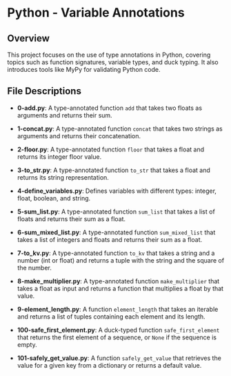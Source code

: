 # Python - Variable Annotations

## Overview
This project focuses on the use of type annotations in Python, covering topics such as function signatures, variable types, and duck typing. It also introduces tools like MyPy for validating Python code.

## File Descriptions

- **0-add.py**: A type-annotated function `add` that takes two floats as arguments and returns their sum.
  
- **1-concat.py**: A type-annotated function `concat` that takes two strings as arguments and returns their concatenation.

- **2-floor.py**: A type-annotated function `floor` that takes a float and returns its integer floor value.

- **3-to_str.py**: A type-annotated function `to_str` that takes a float and returns its string representation.

- **4-define_variables.py**: Defines variables with different types: integer, float, boolean, and string.

- **5-sum_list.py**: A type-annotated function `sum_list` that takes a list of floats and returns their sum as a float.

- **6-sum_mixed_list.py**: A type-annotated function `sum_mixed_list` that takes a list of integers and floats and returns their sum as a float.

- **7-to_kv.py**: A type-annotated function `to_kv` that takes a string and a number (int or float) and returns a tuple with the string and the square of the number.

- **8-make_multiplier.py**: A type-annotated function `make_multiplier` that takes a float as input and returns a function that multiplies a float by that value.

- **9-element_length.py**: A function `element_length` that takes an iterable and returns a list of tuples containing each element and its length.

- **100-safe_first_element.py**: A duck-typed function `safe_first_element` that returns the first element of a sequence, or `None` if the sequence is empty.

- **101-safely_get_value.py**: A function `safely_get_value` that retrieves the value for a given key from a dictionary or returns a default value.


